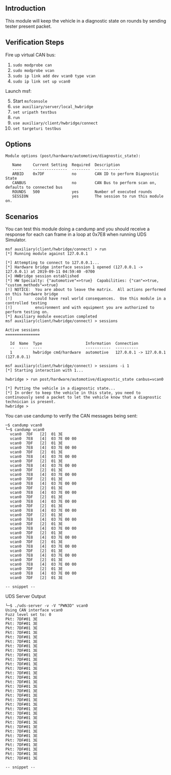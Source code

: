 ## Introduction
This module will keep the vehicle in a diagnostic state on rounds by sending tester present packet.

## Verification Steps

Fire up virtual CAN bus:

1. `sudo modprobe can`
2. `sudo modprobe vcan`
3. `sudo ip link add dev vcan0 type vcan`
4. `sudo ip link set up vcan0`

Launch msf:

5. Start `msfconsole`
6. `use auxiliary/server/local_hwbridge`
7. `set uripath testbus`
8. `run`
9. `use auxiliary/client/hwbridge/connect`
10. `set targeturi testbus`

## Options

```
Module options (post/hardware/automotive/diagnostic_state):

   Name     Current Setting  Required  Description
   ----     ---------------  --------  -----------
   ARBID    0x7DF            no        CAN ID to perform Diagnostic State
   CANBUS                    no        CAN Bus to perform scan on, defaults to connected bus
   ROUNDS   500              yes       Number of executed rounds
   SESSION                   yes       The session to run this module on.
```

## Scenarios
You can test this module doing a candump and you should receive a response for each can frame in a loop at 0x7E8 when running UDS Simulator.

```
msf auxiliary(client/hwbridge/connect) > run
[*] Running module against 127.0.0.1

[*] Attempting to connect to 127.0.0.1...
[*] Hardware bridge interface session 1 opened (127.0.0.1 -> 127.0.0.1) at 2019-09-11 04:59:40 -0700
[+] HWBridge session established
[*] HW Specialty: {"automotive"=>true}  Capabilities: {"can"=>true, "custom_methods"=>true}
[!] NOTICE:  You are about to leave the matrix.  All actions performed on this hardware bridge
[!]          could have real world consequences.  Use this module in a controlled testing
[!]          environment and with equipment you are authorized to perform testing on.
[*] Auxiliary module execution completed
msf auxiliary(client/hwbridge/connect) > sessions

Active sessions
===============

  Id  Name  Type                   Information  Connection
  --  ----  ----                   -----------  ----------
  1         hwbridge cmd/hardware  automotive   127.0.0.1 -> 127.0.0.1 (127.0.0.1)

msf auxiliary(client/hwbridge/connect) > sessions -i 1
[*] Starting interaction with 1...

hwbridge > run post/hardware/automotive/diagnostic_state canbus=vcan0

[*] Putting the vehicle in a diagnostic state...
[*] In order to keep the vehicle in this state, you need to continuously send a packet to let the vehicle know that a diagnostic technician is present.
hwbridge > 
```

You can use candump to verify the CAN messages being sent:

```
─$ candump vcan0          
└─$ candump vcan0
  vcan0  7DF   [2]  01 3E
  vcan0  7E8   [4]  03 7E 00 00
  vcan0  7DF   [2]  01 3E
  vcan0  7E8   [4]  03 7E 00 00
  vcan0  7DF   [2]  01 3E
  vcan0  7E8   [4]  03 7E 00 00
  vcan0  7DF   [2]  01 3E
  vcan0  7E8   [4]  03 7E 00 00
  vcan0  7DF   [2]  01 3E
  vcan0  7E8   [4]  03 7E 00 00
  vcan0  7DF   [2]  01 3E
  vcan0  7E8   [4]  03 7E 00 00
  vcan0  7DF   [2]  01 3E
  vcan0  7E8   [4]  03 7E 00 00
  vcan0  7DF   [2]  01 3E
  vcan0  7E8   [4]  03 7E 00 00
  vcan0  7DF   [2]  01 3E
  vcan0  7E8   [4]  03 7E 00 00
  vcan0  7DF   [2]  01 3E
  vcan0  7E8   [4]  03 7E 00 00
  vcan0  7DF   [2]  01 3E
  vcan0  7E8   [4]  03 7E 00 00
  vcan0  7DF   [2]  01 3E
  vcan0  7E8   [4]  03 7E 00 00
  vcan0  7DF   [2]  01 3E
  vcan0  7E8   [4]  03 7E 00 00
  vcan0  7DF   [2]  01 3E
  vcan0  7E8   [4]  03 7E 00 00
  vcan0  7DF   [2]  01 3E
  vcan0  7E8   [4]  03 7E 00 00
  vcan0  7DF   [2]  01 3E
  vcan0  7E8   [4]  03 7E 00 00
  vcan0  7DF   [2]  01 3E

-- snippet --
```

UDS Server Output
```
└─$ ./uds-server -v -V "PWN3D" vcan0
Using CAN interface vcan0
Fuzz level set to: 0
Pkt: 7DF#01 3E 
Pkt: 7DF#01 3E 
Pkt: 7DF#01 3E 
Pkt: 7DF#01 3E 
Pkt: 7DF#01 3E 
Pkt: 7DF#01 3E 
Pkt: 7DF#01 3E 
Pkt: 7DF#01 3E 
Pkt: 7DF#01 3E 
Pkt: 7DF#01 3E 
Pkt: 7DF#01 3E 
Pkt: 7DF#01 3E 
Pkt: 7DF#01 3E 
Pkt: 7DF#01 3E 
Pkt: 7DF#01 3E 
Pkt: 7DF#01 3E 
Pkt: 7DF#01 3E 
Pkt: 7DF#01 3E 
Pkt: 7DF#01 3E 
Pkt: 7DF#01 3E 
Pkt: 7DF#01 3E 
Pkt: 7DF#01 3E 
Pkt: 7DF#01 3E 
Pkt: 7DF#01 3E 
Pkt: 7DF#01 3E 
Pkt: 7DF#01 3E 
Pkt: 7DF#01 3E 
Pkt: 7DF#01 3E 
Pkt: 7DF#01 3E 
Pkt: 7DF#01 3E 
Pkt: 7DF#01 3E 
Pkt: 7DF#01 3E 

-- snippet --
```
